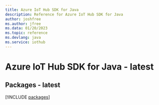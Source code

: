 ```yaml
---
title: Azure IoT Hub SDK for Java
description: Reference for Azure IoT Hub SDK for Java
author: joshfree
ms.author: jfree
ms.data: 01/20/2023
ms.topic: reference
ms.devlang: java
ms.service: iothub
---
```

# Azure IoT Hub SDK for Java - latest
## Packages - latest
[!INCLUDE [packages](iot-hub-index.md)]